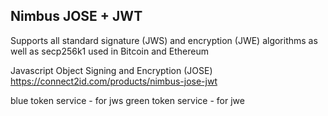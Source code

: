 ## Nimbus JOSE + JWT

Supports all standard signature (JWS) and encryption (JWE) algorithms 
as well as secp256k1 used in Bitcoin and Ethereum

Javascript Object Signing and Encryption (JOSE)
https://connect2id.com/products/nimbus-jose-jwt

blue token service - for jws
green token service - for jwe